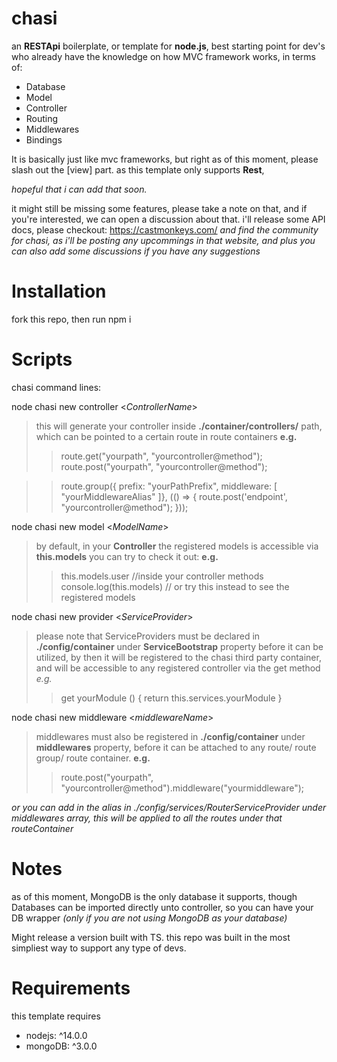 # chasi
an **RESTApi** boilerplate, or template for **node.js**,  best starting point for dev's who already have the knowledge on how MVC framework works,
in terms of:
- Database
- Model
- Controller
- Routing
- Middlewares
- Bindings
 
It is basically just like mvc frameworks,
but right as of this moment, please slash out the [view] part. as this template only supports **Rest**,

*hopeful that i can add that soon.*

it might still be missing some features, please take a note on that, and if you're interested, we can open a discussion about that.
i'll release some API docs, please checkout: https://castmonkeys.com/
*and find the community for chasi, as i'll be posting any upcommings in that website, 
and plus you can also add some discussions if you have any suggestions*

# Installation
  fork this repo,
  then run npm i
  
# Scripts
chasi command lines: 

node chasi new controller <*ControllerName*>

  > this will generate your controller inside **./container/controllers/** path, 
  which can be pointed to a certain route in route containers
  **e.g.**
  >> route.get("yourpath", "yourcontroller@method");
  route.post("yourpath", "yourcontroller@method");

  >>  route.group({ prefix: "yourPathPrefix", middleware: [ "yourMiddlewareAlias" ]}, (() => {
        route.post('endpoint', "yourcontroller@method");
    }));

node chasi new model <*ModelName*>

  > by default, in your **Controller** the registered models is accessible via **this.models**
   you can try to check it out:
  **e.g.**
  >> this.models.user //inside your controller methods
  console.log(this.models) // or try this instead to see the registered models

node chasi new provider <*ServiceProvider*>

  > please note that ServiceProviders must be declared in **./config/container** under **ServiceBootstrap** property before it can be utilized, by then it will be registered to the chasi third party container, and will be accessible to any registered controller via the get method
  *e.g.*
  >> get yourModule () {
	 return this.services.yourModule
  }
  
node chasi new middleware <*middlewareName*>

  > middlewares must also be registered in **./config/container** under **middlewares** property, before it can
    be attached to any route/ route group/ route container.
  **e.g.**
  >> route.post("yourpath", "yourcontroller@method").middleware("yourmiddleware");
  
  *or you can add in the alias in ./config/services/RouterServiceProvider under middlewares array, this will be applied to all the routes under that routeContainer* 

# Notes
  as of this moment, MongoDB is the only database it supports, though Databases can be imported directly unto controller,
  so you can have your DB wrapper *(only if you are not using MongoDB as your database)*
  
  Might release a version built with TS. this repo was built in the most simpliest way to support any type of devs.
# Requirements 
this template requires 
- nodejs: ^14.0.0
- mongoDB: ^3.0.0

